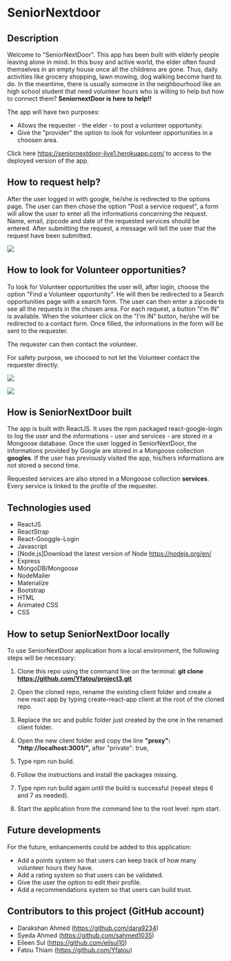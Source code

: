 # SeniorNextdoor

## Description
Welcome to "SeniorNextDoor".
This app has been built with elderly people leaving alone in mind.
In this busy and active world, the elder often found themselves in an empty house once all the childrens are gone. Thus, daily activities like grocery shopping, lawn mowing, dog walking become hard to do. In the meantime, there is usually someone in the neighbourhood like an high school student that need volunteer hours who is willing to help but how to connect them? 
__SeniornextDoor is here to help!!__


The app will have two purposes:
 - Allows the requester - the elder -  to post a volunteer opportunity.
 - Give the "provider" the option to look for volunteer opportunities in a choosen area.



Click here https://seniornextdoor-live1.herokuapp.com/ to access to the deployed version of the app.


## How to request help?
After the user logged in with google, he/she is redirected to the options page. 
The user can then chose the option "Post a service request", a form will allow the user to enter all the informations concerning the request.
Name, email, zipcode and date of the requested services should be entered.
After submitting the request, a message will tell the user that the request have been submitted.



![](SeniorNextDoor_demo2.gif)



## How to look for Volunteer opportunities?
To look for Volunteer opportunities the user will, after login, choose the option "Find a Volunteer opportunity".
He will then be redirected to a Search opportunities page with a search form. The user can then enter a zipcode to see all the requests in the chosen area.
For each request, a button "I'm IN" is available. 
When the volunteer click on the "I'm IN" button, he/she will be redirected to a contact form. Once filled, the informations in the form will be sent to the requester.

The requester can then contact the volunteer.

For safety purpose, we choosed to not let the Volunteer contact the requester directly.

![](SeniorNextDoor_demo1.gif)

![](SeniorNextDoor_demo3.gif)



## How is SeniorNextDoor built
The app is built with ReactJS. 
It uses the npm packaged react-google-login to log the user and the informations - user and services - are stored in a Mongoose database.
Once the user logged in SeniorNextDoor, the informations provided by Google are stored in a Mongoose collection __googles__. 
If the user has previously visited the app, his/hers informations are not stored a second time.

Requested services are also stored in a Mongoose collection __services__. Every service is linked to the profile of the requester.




## Technologies used
 * ReactJS
 * ReactStrap
 * React-Googgle-Login
 * Javascript
 * [Node.js]Download the latest version of Node https://nodejs.org/en/
 * Express
 * MongoDB/Mongoose
 * NodeMailer
 * Materialize
 * Bootstrap
 * HTML
 * Animated CSS
 * CSS
 


## How to setup SeniorNextDoor locally
To use SeniorNextDoor application from a local environment, the following steps will be necessary:
 
 1. Clone this repo using the command line on the terminal: __git clone https://github.com/Yfatou/project3.git__

 2. Open the cloned repo, rename the existing client folder and create a new react app by typing create-react-app client at the root of the cloned repo.

 3. Replace the src and public folder just created by the one in the renamed client folder.

 4. Open the new client folder and copy the line __"proxy": "http://localhost:3001/",__ after "private": true,

 5. Type npm run build.

 6. Follow the instructions and install the packages missing.

 7. Type npm run build again until the build is successful (repeat steps 6 and 7 as needed).

 8. Start the application from the command line to the root level: npm start.


## Future developments
For the future, enhancements could be added to this application:
 * Add a points system so that users can keep track of how many volunteer hours they have.
 * Add a rating system so that users can be validated.
 * Give the user the option to edit their profile.
 * Add a recommendations system so that users can build trust.


## Contributors to this project (GitHub account)
 - Darakshan Ahmed (https://github.com/dara9234)
 - Syeda Ahmed (https://github.com/sahmed1035)
 - Eileen Sul (https://github.com/eilsul10)
 - Fatou Thiam (https://github.com/Yfatou)


